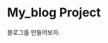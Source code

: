 # My_blog Project

블로그를 만들어보자.

<!-- https://www.erdcloud.com/d/Nc268EwQ8d2csQMXe

로그인하고 세션유지시간 1시간
jwt로 로그인 유지

시크릿키 가리기

로그인한 유저만 글을 쓸 수 있게만들기.
글수정, 삭제는 user.pk가 같거나 user.is_superuser or user.is_staff일때만 가능하게

 회원가입 시 바로 로그인상태로 유지

-->
